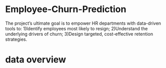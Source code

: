 # Employee-Churn-Prediction
The project’s ultimate goal is to empower HR departments with data-driven tools to: 1)Identify employees most likely to resign; 2)Understand the underlying drivers of churn; 3)Design targeted, cost-effective retention strategies.
# data overview
